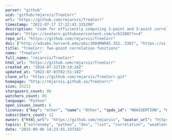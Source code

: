 ```yaml
---
parser: "github"
uid: "github/rmjarvis/TreeCorr"
url: "https://github.com/rmjarvis/TreeCorr"
timestamp: "2022-07-17 17:22:43.335290"
description: "Code for efficiently computing 2-point and 3-point correlation functions. For documentation, go to"
avatar: "https://avatars.githubusercontent.com/u/623887?v=4"
repo_url: "https://github.com/rmjarvis/TreeCorr"
doi: ["http://adsabs.harvard.edu/abs/2004MNRAS.352..338J", "https://ui.adsabs.harvard.edu/abs/2015ascl.soft08007J/abstract"]
title: "TreeCorr: Two-point correlation functions"
name: "TreeCorr"
full_name: "rmjarvis/TreeCorr"
html_url: "https://github.com/rmjarvis/TreeCorr"
created_at: "2014-07-22T19:19:26Z"
updated_at: "2022-07-03T02:51:18Z"
clone_url: "https://github.com/rmjarvis/TreeCorr.git"
homepage: "http://rmjarvis.github.io/TreeCorr/"
size: 25211
stargazers_count: 86
watchers_count: 86
language: "Python"
open_issues_count: 6
license: {"key": "other", "name": "Other", "spdx_id": "NOASSERTION", "url": null, "node_id": "MDc6TGljZW5zZTA="}
subscribers_count: 12
owner: {"html_url": "https://github.com/rmjarvis", "avatar_url": "https://avatars.githubusercontent.com/u/623887?v=4", "login": "rmjarvis", "type": "User"}
topics: ["astronomy", "python", "des", "lsst", "correlation", "weaklensing", "largescalestructure"]
date: "2025-09-06 14:23:45.337161"
---
```

